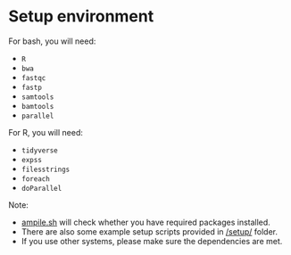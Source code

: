 # Setup environment

For bash, you will need:
- ```R```
- ```bwa```
- ```fastqc```
- ```fastp```
- ```samtools```
- ```bamtools```
- ```parallel```

For R, you will need:
- ```tidyverse```
- ```expss```
- ```filesstrings```
- ```foreach```
- ```doParallel```

Note:
- [ampile.sh](https://github.com/chenh19/Ampile/blob/main/ampile.sh) will check whether you have required packages installed.
- There are also some example setup scripts provided in [/setup/](https://github.com/chenh19/Ampile/tree/main/setup) folder.
- If you use other systems, please make sure the dependencies are met.
